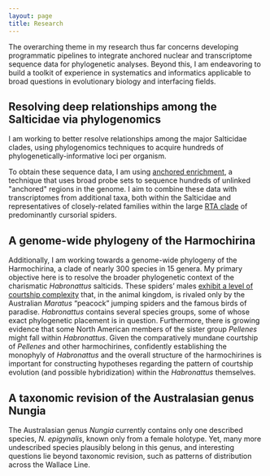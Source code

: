 ```yaml
---
layout: page
title: Research
---
```



The overarching theme in my research thus far concerns developing programmatic pipelines to integrate anchored nuclear and transcriptome sequence data for phylogenetic analyses. Beyond this, I am endeavoring to build a toolkit of experience in systematics and informatics applicable to broad questions in evolutionary biology and interfacing fields.

## Resolving deep relationships among the Salticidae via phylogenomics

I am working to better resolve relationships among the major Salticidae clades, using phylogenomics techniques to acquire hundreds of phylogenetically-informative loci per organism.

To obtain these sequence data, I am using [anchored enrichment](http://anchoredphylogeny.com/), a technique that uses broad probe sets to sequence hundreds of unlinked "anchored" regions in the genome. I aim to combine these data with transcriptomes from additional taxa, both within the Salticidae and representatives of closely-related families within the large [RTA clade](https://en.wikipedia.org/wiki/RTA_clade) of predominantly cursorial spiders.

## A genome-wide phylogeny of the Harmochirina

Additionally, I am working towards a genome-wide phylogeny of the Harmochirina, a clade of nearly 300 species in 15 genera. My primary objective here is to resolve the broader phylogenetic context of the charismatic *Habronattus* salticids. These spiders’ males [exhibit a level of courtship complexity](http://www.youtube.com/watch?v=uGZwZlcCnDE) that, in the animal kingdom, is rivaled only by the Australian *Maratus* “peacock” jumping spiders and the famous birds of paradise. *Habronattus* contains several species groups, some of whose exact phylogenetic placement is in question. Furthermore, there is growing evidence that some North American members of the sister group *Pellenes* might fall within *Habronattus*. Given the comparatively mundane courtship of *Pellenes* and other harmochirines, confidently establishing the monophyly of *Habronattus* and the overall structure of the harmochirines is important for constructing hypotheses regarding the pattern of courtship evolution (and possible hybridization) within the *Habronattus* themselves.

## A taxonomic revision of the Australasian genus Nungia

The Australasian genus *Nungia* currently contains only one described species, *N. epigynalis*, known only from a female holotype. Yet, many more undescribed species plausibly belong in this genus, and interesting questions lie beyond taxonomic revision, such as patterns of distribution across the Wallace Line.
